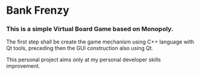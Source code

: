 # Bank Frenzy

### This is a simple Virtual Board Game based on Monopoly.

The first step shall be create the game mechanism using C++ language with Qt tools, preceding then the GUI construction also using Qt.

This personal project aims only at my personal developer skills improvement.
